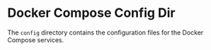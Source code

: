 # Docker Compose Config Dir

The `config` directory contains the configuration files for the Docker Compose services.
